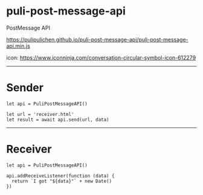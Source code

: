 # puli-post-message-api
PostMessage API

https://pulipulichen.github.io/puli-post-message-api/puli-post-message-api.min.js

icon: https://www.iconninja.com/conversation-circular-symbol-icon-612279

----

# Sender

````
let api = PuliPostMessageAPI()

let url = 'receiver.html'
let result = await api.send(url, data)
````

----

# Receiver

````
let api = PuliPostMessageAPI()

api.addReceiveListener(function (data) {
  return `I got "${data}"` + new Date()
})
````